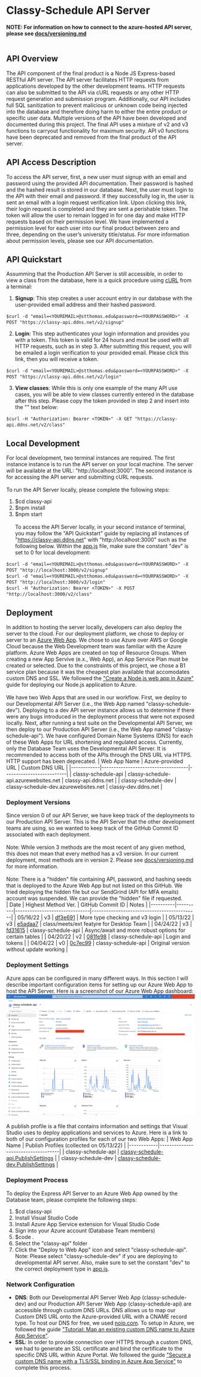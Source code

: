 # Classy-Schedule API Server
__NOTE: For information on how to connect to the azure-hosted API server, please see [docs/versioning.md](/docs/versioning.md)__
</br></br>
## API Overview
The API component of the final product is a Node JS Express-based RESTful API server. The API server facilitates HTTP requests from applications developed by the other development teams. HTTP requests can also be submitted to the API via cURL requests or any other HTTP request generation and submission program. Additionally, our API includes full SQL sanitization to prevent malicious or unknown code being injected into the database and therefore doing harm to either the entire product or specific user data. Multiple versions of the API have been developed and documented during this project. The final API uses a mixture of v2 and v3 functions to carryout functionality for maximum security. API v0 functions have been deprecated and removed from the final product of the API server. 

## API Access Description
To access the API server, first, a new user must signup with an email and password using the provided API documentation. Their password is hashed and the hashed result is stored in our database. Next, the user must login to the API with their email and password. If they successfully log in, the user is sent an email with a login request verification link. Upon clicking this link, their login request is completed and they are sent a perishable token. The token will allow the user to remain logged in for one day and make HTTP requests based on their permission level. We have implemented a permission level for each user into our final product between zero and three, depending on the user’s university title/status. For more information about permission levels, please see our API documentation. 

## API Quickstart
Assumming that the Production API Server is still accessible, in order to view a class from the database, here is a quick procedure using [cURL](https://curl.se/) from a terminal:
</br>
1. **Signup**: This step creates a user account entry in our database with the user-provided email address and their hashed password.
```
$curl -d "email=<YOUREMAIL>@stthomas.edu&password=<YOURPASSWORD>" -X POST "https://classy-api.ddns.net/v2/signup"
```
2. **Login**: This step authenticates your login information and provides you with a token. This token is valid for 24 hours and must be used with all HTTP requests, such as in step 3. After submitting this request, you will be emailed a login verification to your provided email. Please click this link, then you will receive a token.
```
$curl -d "email=<YOUREMAIL>@stthomas.edu&password=<YOURPASSWORD>" -X POST "https://classy-api.ddns.net/v2/login"
```
3. **View classes**: While this is only one example of the many API use cases, you will be able to view classes currently entered in the database after this step. Please copy the token provided in step 2 and insert into the "<TOKEN>" text below:
```
$curl -H "Authorization: Bearer <TOKEN>" -X GET "https://classy-api.ddns.net/v2/class"
```

## Local Development
For local development, two terminal instances are required. The first instance instance is to run the API server on your local machine. The server will be available at the URL: "http://localhost:3000". The second instance is for accessing the API server and submitting cURL requests. 
</br></br>
To run the API Server locally, please complete the following steps:
1. $cd classy-api
2. $npm install
3. $npm start
</br></br>
To access the API Server locally, in your second instance of terminal, you may follow the "API Quickstart" guide by replacing all instances of "https://classy-api.ddns.net" with "http://localhost:3000" such as the following below. Within the [app.js](/classy-api/app.js) file, make sure the constant "dev" is set to 0 for local development:
```
$curl -d "email=<YOUREMAIL>@stthomas.edu&password=<YOURPASSWORD>" -X POST "http://localhost:3000/v2/signup"
$curl -d "email=<YOUREMAIL>@stthomas.edu&password=<YOURPASSWORD>" -X POST "http://localhost:3000/v3/login"
$curl -H "Authorization: Bearer <TOKEN>" -X POST "http://localhost:3000/v2/class"
```

## Deployment
In addition to hosting the server locally, developers can also deploy the server to the cloud. For our deployment platform, we chose to deploy or server to an [Azure Web App](https://azure.microsoft.com/en-us/services/app-service/web/). We chose to use Azure over AWS or Google Cloud because the Web Development team was familiar with the Azure platform. Azure Web Apps are created on top of Resource Groups. When creating a new App Servive (e.x., Web App), an App Service Plan must be created or selected. Due to the constraints of this project, we chose a B1 service plan because it was the cheapest plan available that accomodates custom DNS and SSL. We followed the ["Create a Node.js web app in Azure"](https://docs.microsoft.com/en-us/azure/app-service/quickstart-nodejs?tabs=linux&pivots=development-environment-azure-portal) guide for deploying our Node.js application to Azure.
</br></br>
We have two Web Apps that are used in our workflow. First, we deploy to our Developmental API Server (i.e., the Web App named "classy-schedule-dev"). Deploying to a dev API server instance allows us to determine if there were any bugs introduced in the deployment process that were not exposed locally. Next, after running a test suite on the Developmental API Server, we then deploy to our Production API Server (i.e., the Web App named "classy-schedule-api"). We have configured Domain Name Systems (DNS) for each of these Web Apps for URL shortening and regulated access. Currently, only the Database Team uses the Developmental API Server. It is recommended to access both of the APIs through the DNS URL via HTTPS. HTTP support has been deprecated.
| Web App Name | Azure-provided URL | Custom DNS URL |
|------------|------------------------------------|--------------------------|
| classy-schedule-api | classy-schedule-api.azurewebsites.net | classy-api.ddns.net |
| classy-schedule-dev | classy-schedule-dev.azurewebsites.net | classy-dev.ddns.net |

### Deployment Versions
Since version 0 of our API Server, we have keep track of the deployments to our Production API Server. This is the API Server that the other development teams are using, so we wanted to keep track of the GitHub Commit ID associated with each deployment.
</br></br>
Note: While version 3 methods are the most recent of any given method, this does not mean that every method has a v3 version. In our current deployment, most methods are in version 2. Please see [docs/versioning.md](/docs/versioning.md) for more information.
</br></br>
Note: There is a "hidden" file containing API, password, and hashing seeds that is deployed to the Azure Web App but not listed on this GitHub. We tried deploying the hidden file but our SendGrind (API for MFA emails) account was suspended. We can provide the "hidden" file if requested.
</br>
| Date     | Highest Method Ver. | GitHub Commit ID                      |                                        Notes                                   |
|----------|----------|-------------------------------|--------------------------------------------|
| 05/16/22 | v3 | [df3e691](https://github.com/elizabethwhalen/CISC480-Spring-2022/commit/df3e691a61dd639f6a8898085a232010e4586d0b) | More type checking and v3 login |
| 05/13/22 | v3 | [e5adaa7](https://github.com/elizabethwhalen/CISC480-Spring-2022/commit/e5adaa7bdd2cd4cb13e9db4c5993f0691c6c637b) | class/meets/ext featyre for Desktop Team |
| 04/24/22 | v3 | [fd31615](https://github.com/elizabethwhalen/CISC480-Spring-2022/commit/fd31615614afc3c1920619136598fc7da3c9fd4b) | classy-schedule-api | Async/await and more robust options for certain tables |
| 04/20/22 | v2 | [081fe98](https://github.com/elizabethwhalen/CISC480-Spring-2022/commit/081fe98a2d5377d59a871f55291b30573c68d751) | classy-schedule-api | Login and tokens |
| 04/04/22 | v0 | [0c7ec99](https://github.com/elizabethwhalen/CISC480-Spring-2022/commit/0c7ec9923d5abf9030e9a63c4d0e04b285c98129) | classy-schedule-api | Original version without update working |

### Deployment Settings
Azure apps can be configured in many different ways. In this section I will describe important configuration items for setting up our Azure Web App to host the API Server. Here is a screenshot of our Azure Web App dashboard:
![Azure Web App Dashboard](/docs/figures/azure-app-overview.png?raw=true "Azure Web App Dashboard")
</br></br>
A publish profile is a file that contains information and settings that Visual Studio uses to deploy applications and services to Azure. Here is a link to both of our configuration profiles for each of our two Web Apps:
| Web App Name | Publish Profiles (collected on 05/13/22) |
|------------|------------------------------------|
| classy-schedule-api | [classy-schedule-api.PublishSettings](/docs/config-settings/classy-schedule-api.PublishSettings) |
| classy-schedule-dev | [classy-schedule-dev.PublishSettings](/docs/config-settings/classy-schedule-dev.PublishSettings) |

### Deployment Process
To deploy the Express API Server to an Azure Web App owned by the Database team, please complete the following steps:
1. $cd classy-api
2. Install Visual Studio Code
3. Install Azure App Service extension for Visual Studio Code
4. Sign into your Azure account (Database Team members)
5. $code .
6. Select the "classy-api" folder
7. Click the "Deploy to Web App" icon and select "classy-schedule-api". Note: Please select "classy-schedule-dev" if you are deploying to developmental API server. Also, make sure to set the constant "dev" to the correct deployment type in [app.js](/classy-api/app.js).

### Network Configuration
- **DNS**: Both our Developmental API Server Web App (classy-schedule-dev) and our Production API Server Web App (classy-schedule-api) are accessible through custom DNS URLs. DNS allows us to map our Custom DNS URL onto the Azure-provided URL with a CNAME record type. To host our DNS for free, we used [noip.com](https://noip.com). To setup in Azure, we followed the guide ["Tutorial: Map an existing custom DNS name to Azure App Service"](https://docs.microsoft.com/en-us/azure/app-service/app-service-web-tutorial-custom-domain?tabs=a%2Cazurecli).
- **SSL**: In order to provide connection over HTTPS through a custom DNS, we had to generate an SSL certificate and bind the certificate to the specific DNS URL within Azure Portal. We followed the guide ["Secure a custom DNS name with a TLS/SSL binding in Azure App Service"](https://docs.microsoft.com/en-us/azure/app-service/configure-ssl-bindings) to complete this process.
